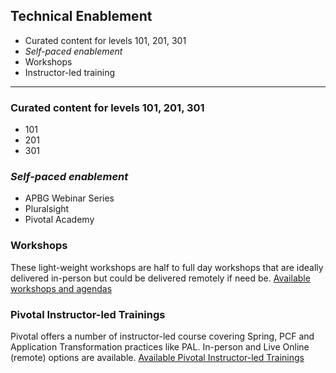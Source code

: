 ## Technical Enablement
- Curated content for levels 101, 201, 301
- _Self-paced enablement_
- Workshops
- Instructor-led training  
---

### Curated content for levels 101, 201, 301
  - 101
  - 201
  - 301

### _Self-paced enablement_
  - APBG Webinar Series
  - Pluralsight
  - Pivotal Academy

### Workshops
These light-weight workshops are half to full day workshops that are ideally delivered in-person but could be delivered remotely if need be.
[Available workshops and agendas](workshops/overview.md)

### Pivotal Instructor-led Trainings
Pivotal offers a number of instructor-led course covering Spring, PCF and Application Transformation practices like PAL. In-person and Live Online (remote) options are available. [Available Pivotal Instructor-led Trainings](/instructor_led/overview.md)
